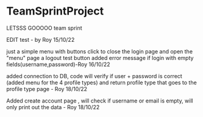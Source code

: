 # TeamSprintProject
LETSSS GOOOOO team sprint 

EDIT test - by Roy 15/10/22

just a simple menu with buttons click to close the login page and open the "menu" page
a logout test button 
added error message if login with empty fields(username,password)-Roy 16/10/22

added connection to DB,
code will verify if user + password is correct 
(added menu for the 4 profile types)
and return profile type that goes to the profile type page - Roy 18/10/22


 Added create account page , will check if username or email is empty, will only print out the data - Roy 18/10/22
